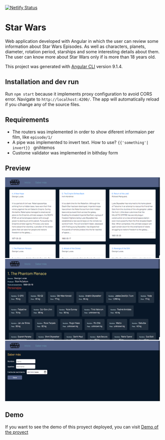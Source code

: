 [![Netlify Status](https://api.netlify.com/api/v1/badges/b52abe06-ec96-45ea-8def-c10614238a1b/deploy-status)](https://app.netlify.com/sites/vigorous-hoover-f9eda5/deploys)

# Star Wars
Web application developed with Angular in which the user can review some information about Star Wars Episodes. As well as characters, planets, diameter, rotation period, starships and some interesting details about them.
The user can know more about Star Wars only if is more than 18 years old.

This project was generated with [Angular CLI](https://github.com/angular/angular-cli) version 9.1.4.

## Installation and dev run

Run `npm start` because it implements proxy configuration to avoid CORS error. Navigate to `http://localhost:4200/`. The app will automatically reload if you change any of the source files. 

## Requirements

- The routers was implemented in order to show diferent informaion per film, like `episode/1/`
- A pipe was implemented to invert text. How to use? `{{'something'| invert}} ` gnihtemos
- Custome validator was implemented in  bithday form
 
## Preview
![](/star-wars-1.png)
![](/star-wars-2.png)
![](/star-wars-3.png)

## Demo

If you want to see the demo of this proyect deployed, you can visit [Demo of the proyect](https://5f3dfaaacb74c8c6cb02fa1e--vigorous-hoover-f9eda5.netlify.app/)
